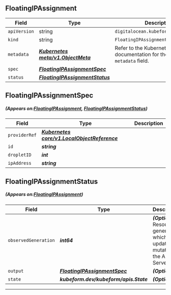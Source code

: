 ## FloatingIPAssignment
| Field | Type | Description |
| ------ | ----- | ----------- |
| `apiVersion` | string | `digitalocean.kubeform.com/v1alpha1` |
|    `kind` | string | `FloatingIPAssignment` |
| `metadata` | ***[Kubernetes meta/v1.ObjectMeta](https://kubernetes.io/docs/reference/generated/kubernetes-api/v1.13/#objectmeta-v1-meta)***|Refer to the Kubernetes API documentation for the fields of the `metadata` field.|
| `spec` | ***[FloatingIPAssignmentSpec](#FloatingIPAssignmentSpec)***||
| `status` | ***[FloatingIPAssignmentStatus](#FloatingIPAssignmentStatus)***||
## FloatingIPAssignmentSpec
##### (Appears on:[FloatingIPAssignment](#FloatingIPAssignment), [FloatingIPAssignmentStatus](#FloatingIPAssignmentStatus))
| Field | Type | Description |
| ------ | ----- | ----------- |
| `providerRef` | ***[Kubernetes core/v1.LocalObjectReference](https://kubernetes.io/docs/reference/generated/kubernetes-api/v1.13/#localobjectreference-v1-core)***||
| `id` | ***string***||
| `dropletID` | ***int***||
| `ipAddress` | ***string***||
## FloatingIPAssignmentStatus
##### (Appears on:[FloatingIPAssignment](#FloatingIPAssignment))
| Field | Type | Description |
| ------ | ----- | ----------- |
| `observedGeneration` | ***int64***| ***(Optional)*** Resource generation, which is updated on mutation by the API Server.|
| `output` | ***[FloatingIPAssignmentSpec](#FloatingIPAssignmentSpec)***| ***(Optional)*** |
| `state` | ***kubeform.dev/kubeform/apis.State***| ***(Optional)*** |
---
